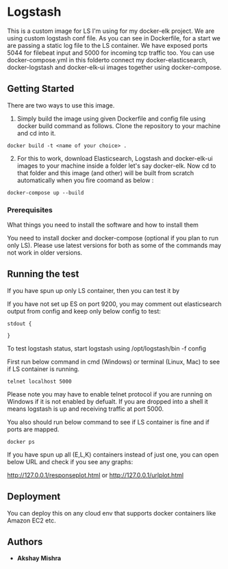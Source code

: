 # Logstash

This is a custom image for LS I'm using for my docker-elk project. 
We are using custom logstash conf file. As you can see in Dockerfile, for a start we are passing a static log file to the LS container.
We have exposed ports 5044 for filebeat input and 5000 for incoming tcp traffic too.
You can use docker-compose.yml in this folderto connect my docker-elasticsearch, docker-logstash and docker-elk-ui images together using docker-compose.

## Getting Started

There are two ways to use this image.
1. Simply build the image using given Dockerfile and config file using docker build command as follows. 
   Clone the repository to your machine and cd into it.

```	
docker build -t <name of your choice> .
```	

2. For this to work, download Elasticsearch, Logstash and docker-elk-ui images to your machine inside a folder let's say docker-elk.
   	Now cd to that folder and this image (and other) will be built from scratch automatically when you fire coomand as below :

```
docker-compose up --build
```

### Prerequisites

What things you need to install the software and how to install them

You need to install docker and docker-compose (optional if you plan to run only LS).
Please use latest versions for both as some of the commands may not work in older versions.


## Running the test 
If you have spun up only LS container, then you can test it by 

If you have not set up ES on port 9200, you may comment out elasticsearch output from config and keep only below config to test: 
	
```
stdout {
	
}
```
To test logstash status, start logstash using /opt/logstash/bin -f config <path to your logstash config file>	


First run below command in cmd (Windows) or terminal (Linux, Mac) to see if LS container is running.
		
```
telnet localhost 5000
```

Please note you may have to enable telnet protocol if you are running on Windows if it is not enabled by defualt.
If you are dropped into a shell it means logstash is up and receiving traffic at port 5000.

You also should run below command to see if LS container is fine and if ports are mapped.

```
docker ps
```


If you have spun up all (E,L,K) containers instead of just one, you can open below URL and check if you see any graphs: 

http://127.0.0.1/responseplot.html 	or	http://127.0.0.1/urlplot.html 



## Deployment

You can deploy this on any cloud env that supports docker containers like Amazon EC2 etc.



## Authors

* **Akshay Mishra** 
